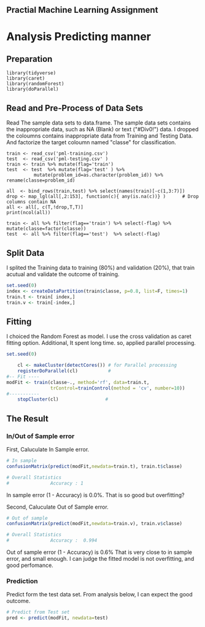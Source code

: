 ## Practial Machine Learning Assignment

# Analysis Predicting manner

## Preparation
```{r}
library(tidyverse)
library(caret)
library(randomForest)
library(doParallel)
```

## Read and Pre-Process of Data Sets
Read The sample data sets to data.frame.
The sample data sets contains the inappropriate data, such as NA (Blank) or text ("#Div0!") data.
I dropped the coloumns contains inappropriate data from Training and Testing Data.
And factorize the target coloumn named "classe" for classification.

```{R}
train <- read_csv('pml-training.csv')
test  <- read_csv('pml-testing.csv' )
train <- train %>% mutate(flag='train')
test  <- test  %>% mutate(flag='test' ) %>% 
          mutate(problem_id=as.character(problem_id)) %>% rename(classe=problem_id)

all  <- bind_rows(train,test) %>% select(names(train)[-c(1,3:7)])
drop <- map_lgl(all[,2:153], function(c){ any(is.na(c))} )      # Drop columns contain NA
all <- all[, c(T,!drop,T,T)]
print(ncol(all))

train <- all %>% filter(flag=='train') %>% select(-flag) %>% mutate(classe=factor(classe))
test  <- all %>% filter(flag=='test')  %>% select(-flag)
```

## Split Data
I splited the Training data to training (80%) and validation (20%), that train acutual and validate the outcome of training.

```R
set.seed(0)
index <- createDataPartition(train$classe, p=0.8, list=F, times=1)
train.t <- train[ index,]
train.v <- train[-index,]
```

## Fitting
I choiced the Random Forest as model. I use the cross validation as caret fitting option.
Additional, It spent long time. so, applied parallel processing.

```R
set.seed(0)

    cl <- makeCluster(detectCores()) # for Parallel processing
    registerDoParallel(cl)           #
#-- Fit ----
modFit <- train(classe~., method='rf', data=train.t,
                trControl=trainControl(method = 'cv', number=10))
#-----------
    stopCluster(cl)                 #

```

## The Result
### In/Out of Sample error
First, Caluculate In Sample error.

```R
# In sample
confusionMatrix(predict(modFit,newdata=train.t), train.t$classe)

# Overall Statistics
#               Accuracy : 1
```
In sample error (1 - Accuracy) is 0.0%.
That is so good but overfitting?

Second, Caluculate Out of Sample error.
```R
# Out of sample
confusionMatrix(predict(modFit,newdata=train.v), train.v$classe)

# Overall Statistics
#               Accuracy :  0.994
```
Out of sample error (1 - Accuracy) is 0.6%
That is very close to in sample error, and small enough.
I can judge the fitted model is not overfitting, and good perfomance.

### Prediction
Predict form the test data set.
From analysis below, I can expect the good outcome. 

```R
# Predict from Test set
pred <- predict(modFit, newdata=test)
```

